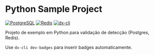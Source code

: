 # Python Sample Project
<!-- dx-cli:badges:start -->
[![PostgreSQL](https://img.shields.io/badge/PostgreSQL-Dev_Service-blue?logo=postgresql)](#) [![Redis](https://img.shields.io/badge/Redis-Dev_Service-red?logo=redis)](#) [![dx-cli](https://img.shields.io/badge/dx--anywhere-CLI-blueviolet)](#)
<!-- dx-cli:badges:end -->



Projeto de exemplo em Python para validação de detecção (Postgres, Redis).

Use `dx-cli dev-badges` para inserir badges automaticamente.
